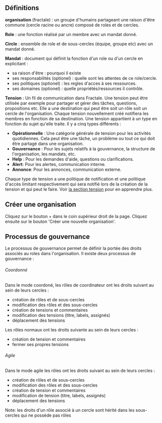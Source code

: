 ## Définitions

**organisation** (fractale) : un groupe d'humains partageant une raison d'être commune (cercle racine ou ancre) composé de roles et de cercles.

**Role** : une fonction réalisé par un membre avec un mandat donné.   

**Circle** : ensemble de role et de sous-cercles (équipe, groupe etc) avec un mandat donné.  

**Mandat** : document qui définit la fonction d'un role ou d'un cercle en explicitant :

* sa raison d'être : pourquoi il existe
* ses responsabilités (optionel) : quelle sont les attentes de ce role/cercle.
* ses politiques (optionel) : les regles d'acces à ses ressources.
* ses domaines (optionel) : quelle propriétés/ressources il contrôle.

**Tension** : Un fil de communication dans Fractale. Une tension peut être utilisée par exemple pour partager et gérer des tâches, questions, propositions etc. Elle a une destination qui peut être soit un rôle soit un cercle de l'organisation. Chaque tension nouvellement créé notifiera les membres en fonction de sa destination.
Une tension appartient à un type en fonction du sujet qu'elle traite. Il y a cinq types différents :

* **Opérationnelle** : Une catégorie générale de tension pour les activités quotidiennes. Cela peut être une tâche, un problème ou tout ce qui doit être partagé dans une organisation.
* **Gouvernance** : Pour les sujets relatifs à la gouvernance, la structure de l'organisation, les mandats, etc.
* **Help** : Pour les demandes d'aide, questions ou clarifications.
* **Alert**: Pour les alertes, communication interne.
* **Annonce**: Pour les annonces, communication externe.

Chaque type de tension a une politique de notification et une politique d'accès limitant respectivement  qui sera notifié lors de la création de la tension et qui peut le faire.
Voir [la section tension](https://doc.fractale.co/tension) pour en apprendre plus.


## Créer une organisation

Cliquez sur le bouton + dans le coin supérieur droit de la page. Cliquez ensuite sur le bouton 'Créer une nouvelle organisation'.

## Processus de gouvernance

Le processus de gouvernance permet de définir la portée des droits associés au roles dans l'organisation. Il existe deux processus de gouvernance :

###### Coordonné

Dans le mode coordoné, les rôles de coordinateur ont les droits suivant au sein de leurs cercles :

* création de rôles et de sous-cercles
* modification des rôles et des sous-cercles
* création de tensions et commentaires
* modification des tensions (titre, labels, assignés)
* déplacement des tensions

Les rôles normaux ont les droits suivante au sein de leurs cercles :

* création de tension et commentaires 
* fermer ses propres tensions 

###### Agile

Dans le mode agile les rôles ont les droits suivant au sein de leurs cercles :

* création de rôles et de sous-cercles
* modification des rôles et des sous-cercles
* création de tension et commentaires
* modification de tension (titre, labels, assignés)
* déplacement des tensions

Note: les droits d'un rôle associé à un cercle sont hérité dans les sous-cercles qui ne possède pas rôles


